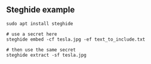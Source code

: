 Steghide example
----------------

````
sudo apt install steghide

# use a secret here
steghide embed -cf tesla.jpg -ef text_to_include.txt 

# then use the same secret
steghide extract -sf tesla.jpg
````
